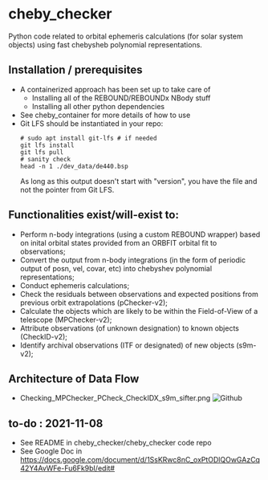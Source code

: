 # cheby_checker
Python code related to orbital ephemeris calculations (for solar system objects) using fast chebysheb polynomial representations. 

## Installation / prerequisites
 - A containerized approach has been set up to take care of
   - Installing all of the REBOUND/REBOUNDx NBody stuff
   - Installing all other python dependencies 
 - See cheby_container for more details of how to use 
 - Git LFS should be instantiated in your repo:
   ```commandline
   # sudo apt install git-lfs # if needed 
   git lfs install
   git lfs pull
   # sanity check
   head -n 1 ./dev_data/de440.bsp
   ```
   As long as this output doesn't start with "version", you have the file and not the pointer from Git LFS.

## Functionalities exist/will-exist to:
 - Perform n-body integrations (using a custom REBOUND wrapper) based on inital orbital states provided from an ORBFIT orbital fit to observations;   
 - Convert the output from n-body integrations (in the form of periodic output of posn, vel, covar, etc) into chebyshev polynomial representations;
 - Conduct ephemeris calculations; 
 - Check the residuals between observations and expected positions from previous orbit extrapolations (pChecker-v2);
 - Calculate the objects which are likely to be within the Field-of-View of a telescope (MPChecker-v2);
 - Attribute observations (of unknown designation) to known objects (CheckID-v2); 
 - Identify archival observations (ITF or designated) of new objects (s9m-v2);

## Architecture of Data Flow
 - Checking_MPChecker_PCheck_CheckIDX_s9m_sifter.png
 ![Github](https://github.com/matthewjohnpayne/cheby_checker/blob/master/Checking_MPChecker_PCheck_CheckIDX_s9m_sifter.png) 


## to-do : 2021-11-08
 - See README in cheby_checker/cheby_checker code repo
 - See Google Doc in https://docs.google.com/document/d/1SsKRwc8nC_oxPtODlQOwGAzCq42Y4AvWFe-Fu6Fk9bI/edit# 
